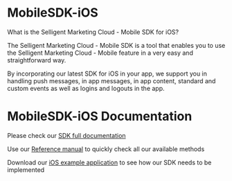 # MobileSDK-iOS

What is the Selligent Marketing Cloud - Mobile SDK for iOS?

The Selligent Marketing Cloud - Mobile SDK is a tool that enables you to use the Selligent Marketing Cloud - Mobile feature in a very easy and straightforward way. 

By incorporating our latest SDK for iOS in your app, we support you in handling push messages, in app messages, in app content, standard and custom events as well as logins and logouts in the app.

# MobileSDK-iOS Documentation

Please check our <a href="https://github.com/SelligentMarketingCloud/MobileSDK-iOS/blob/master/Documentation/Using%20the%20SDK.pdf" target="_blank">SDK full documentation</a>

Use our <a href="https://github.com/SelligentMarketingCloud/MobileSDK-iOS/blob/master/Documentation/MobileSDK%20Reference.pdf" target="_blank">Reference manual</a> to quickly check all our available methods

Download our <a href="https://github.com/SelligentMarketingCloud/MobileSDK-iOS/blob/master/Documentation/iOSSDKTemplate.zip" target="_blank">iOS example application</a> to see how our SDK needs to be implemented
